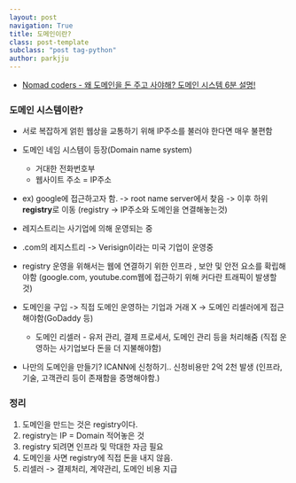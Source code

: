 ```yaml
---
layout: post
navigation: True
title: 도메인이란?
class: post-template
subclass: "post tag-python"
author: parkjju
---
```


- [Nomad coders - 왜 도메인을 돈 주고 사야해? 도메인 시스템 6분 설명!](https://www.youtube.com/watch?v=ao0VtQnBBXA)

### 도메인 시스템이란?

- 서로 복잡하게 얽힌 웹상을 교통하기 위해 IP주소를 불러야 한다면 매우 불편함
- 도메인 네임 시스템이 등장(Domain name system)

  - 거대한 전화번호부
  - 웹사이트 주소 = IP주소

- ex) google에 접근하고자 함. -> root name server에서 찾음 -> 이후 하위 **registry**로 이동 (registry -> IP주소와 도메인을 연결해놓는것)
- 레지스트리는 사기업에 의해 운영되는 중
- .com의 레지스트리 -> Verisign이라는 미국 기업이 운영중
- registry 운영을 위해서는 웹에 연결하기 위한 인프라 , 보안 및 안전 요소를 확립해야함 (google.com, youtube.com웹에 접근하기 위해 커다란 트래픽이 발생할 것)

- 도메인을 구입 -> 직접 도메인 운영하는 기업과 거래 X -> 도메인 리셀러에게 접근해야함(GoDaddy 등)

  - 도메인 리셀러 - 유저 관리, 결제 프로세서, 도메인 관리 등을 처리해줌 (직접 운영하는 사기업보다 돈을 더 지불해야함)

- 나만의 도메인을 만들기? ICANN에 신청하기.. 신청비용만 2억 2천 발생 (인프라, 기술, 고객관리 등이 존재함을 증명해야함.)

### 정리

1. 도메인을 만드는 것은 registry이다.
2. registry는 IP = Domain 적어놓은 것
3. registry 되려면 인프라 및 막대한 자금 필요
4. 도메인을 사면 registry에 직접 돈을 내지 않음.
5. 리셀러 -> 결제처리, 계약관리, 도메인 비용 지급
